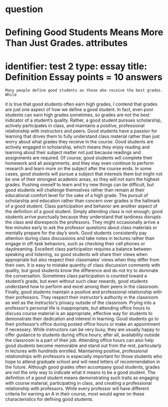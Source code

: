 question
==========
Defining Good Students Means More Than Just Grades.
attributes
==========
identifier: test 2
type: essay
title: Definition Essay
points = 10
answers
======
	Many people define good students as those who receive the best grades. While
it is true that good students often earn high grades, I contend that grades are
just one aspect of how we define a good student. In fact, even poor students can
earn high grades sometimes, so grades are not the best indicator of a student’s
quality. Rather, a good student pursues scholarship, actively participates in
class, and maintains a positive, professional relationship with instructors and
peers.
	Good students have a passion for learning that drives them to fully understand
class material rather than just worry about what grades they receive in the
course. Good students are actively engaged in scholarship, which means they
enjoy reading and learning about their subject matter not just because readings
and assignments are required. Of course, good students will complete their
homework and all assignments, and they may even continue to perform
research and learn more on the subject after the course ends. In some cases,
good students will pursue a subject that interests them but might not be one of
their strongest academic areas, so they will not earn the highest grades.
Pushing oneself to learn and try new things can be difficult, but good students
will challenge themselves rather than remain at their educational comfort level
for the sake of a high grade. The pursuit of scholarship and education rather
than concern over grades is the hallmark of a good student.
	Class participation and behavior are another aspect of the definition of a good
student. Simply attending class is not enough; good students arrive punctually
because they understand that tardiness disrupts the class and disrespects the
professors. They might occasionally arrive a few minutes early to ask the
professor questions about class materials or mentally prepare for the day’s
work. Good students consistently pay attention during class discussions and
take notes in lectures rather than engage in off-task behaviors, such as
checking their cell phones or daydreaming. Excellent class participation
requires a balance between speaking and listening, so good students will share
their views when appropriate but also respect their classmates’ views when
they differ from their own. It is easy to mistake quantity of class discussion
comments with quality, but good students know the difference and do not try
to dominate the conversation. Sometimes class participation is counted toward
a student’s grade, but even without such clear rewards, good students
understand how to perform and excel among their peers in the classroom.
	Finally, good students maintain a positive and professional relationship with
their professors. They respect their instructor’s authority in the classroom as
well as the instructor’s privacy outside of the classroom. Prying into a
professor’s personal life is inappropriate, but attending office hours to discuss
course material is an appropriate, effective way for students to demonstrate
their dedication and interest in learning. Good students go to their professor’s
office during posted office hours or make an appointment if necessary. While
instructors can be very busy, they are usually happy to offer guidance to
students during office hours; after all, availability outside the classroom is a
part of their job. Attending office hours can also help good students become
memorable and stand out from the rest, particularly in lectures with hundreds
enrolled. Maintaining positive, professional relationships with professors is
especially important for those students who hope to attend graduate school
and will need letters of recommendation in the future.
	Although good grades often accompany good students, grades are not the only
way to indicate what it means to be a good student. The definition of a good
student means demonstrating such traits as engaging with course material,
participating in class, and creating a professional relationship with professors.
While every professor will have different criteria for earning an A in their
course, most would agree on these characteristics for defining good students.
